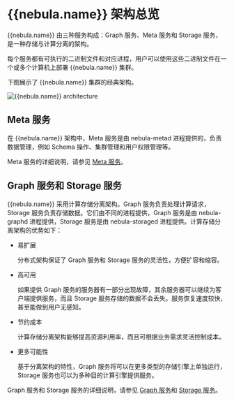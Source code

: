 # {{nebula.name}} 架构总览

{{nebula.name}} 由三种服务构成：Graph 服务、Meta 服务和 Storage 服务，是一种存储与计算分离的架构。

每个服务都有可执行的二进制文件和对应进程，用户可以使用这些二进制文件在一个或多个计算机上部署 {{nebula.name}} 集群。

下图展示了 {{nebula.name}} 集群的经典架构。

![{{nebula.name}}  architecture](https://docs-cdn.nebula-graph.com.cn/figures/nebula-graph-architecture_3.png " {{nebula.name}} architecture")

## Meta 服务

在 {{nebula.name}} 架构中，Meta 服务是由 nebula-metad 进程提供的，负责数据管理，例如 Schema 操作、集群管理和用户权限管理等。

Meta 服务的详细说明，请参见 [Meta 服务](2.meta-service.md)。

## Graph 服务和 Storage 服务

{{nebula.name}} 采用计算存储分离架构。Graph 服务负责处理计算请求，Storage 服务负责存储数据。它们由不同的进程提供，Graph 服务是由 nebula-graphd 进程提供，Storage 服务是由 nebula-storaged 进程提供。计算存储分离架构的优势如下：

- 易扩展

    分布式架构保证了 Graph 服务和 Storage 服务的灵活性，方便扩容和缩容。

- 高可用

    如果提供 Graph 服务的服务器有一部分出现故障，其余服务器可以继续为客户端提供服务，而且 Storage 服务存储的数据不会丢失。服务恢复速度较快，甚至能做到用户无感知。

- 节约成本

    计算存储分离架构能够提高资源利用率，而且可根据业务需求灵活控制成本。

<!--如果使用 [NebulaGraph Cloud](https://cloud.nebula-graph.com.cn/ "NebulaGraph Cloud official website")，可以进一步节约前期成本。-->

- 更多可能性

    基于分离架构的特性，Graph 服务将可以在更多类型的存储引擎上单独运行，Storage 服务也可以为多种目的计算引擎提供服务。

Graph 服务和 Storage 服务的详细说明，请参见 [Graph 服务](3.graph-service.md)和 [Storage 服务](4.storage-service.md)。
